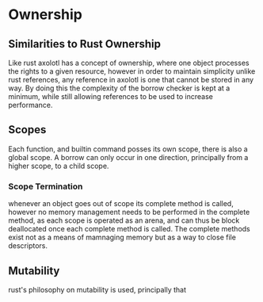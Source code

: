 # Ownership

## Similarities to Rust Ownership
Like rust axolotl has a concept of ownership, where one object processes the rights to a given resource, however in order to maintain simplicity unlike rust references, any reference in axolotl is one that cannot be stored in any way. By doing this the complexity of the borrow checker is kept at a minimum, while still allowing references to be used to increase performance. 

## Scopes
Each function, and builtin command posses its own scope, there is also a global scope. A borrow can only occur  in one direction, principally from a higher scope, to a child scope. 

### Scope Termination
whenever an object goes out of scope its complete method is called, however no memory management needs to be performed in the complete method, as each scope is operated as an arena, and can thus be block deallocated once each complete method is called. The complete methods exist not as a means of mamnaging memory but as a way to close file descriptors.

## Mutability

rust's philosophy on mutability is used, principally that 